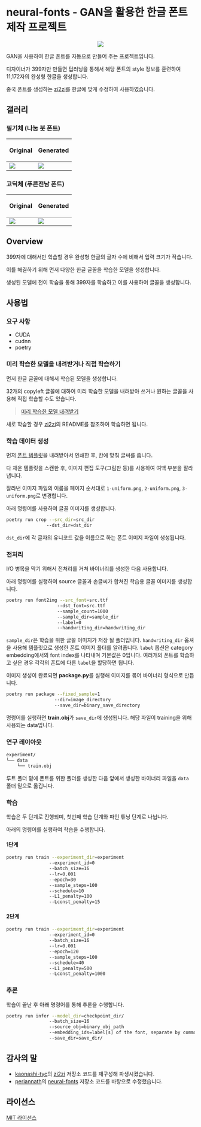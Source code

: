 # neural-fonts - GAN을 활용한 한글 폰트 제작 프로젝트

<p align="center">
  <img src="assets/NanumBrush-gen15.png">
</p>

GAN을 사용하여 한글 폰트를 자동으로 만들어 주는 프로젝트입니다.

디자이너가 399자만 만들면 딥러닝을 통해서 해당 폰트의 style 정보를 훈련하여 11,172자의 완성형 한글을 생성합니다.

중국 폰트를 생성하는 [zi2zi](https://github.com/kaonashi-tyc/zi2zi)를 한글에 맞게 수정하여 사용하였습니다.

## 갤러리

### 필기체 (나눔 붓 폰트)

| <p align="center">Original</p>   | <p align="center">Generated</p>  |
| -------------------------------- | -------------------------------- |
| ![](assets/NanumBrush-org15.png) | ![](assets/NanumBrush-gen15.png) |

### 고딕체 (푸른전남 폰트)

| <p align="center">Original</p> | <p align="center">Generated</p> |
| ------------------------------ | ------------------------------- |
| ![](assets/Pureun-org15.png)   | ![](assets/Pureun-gen15.png)    |

## Overview

399자에 대해서만 학습할 경우 완성형 한글의 글자 수에 비해서 입력 크기가 작습니다.

이를 해결하기 위해 먼저 다양한 한글 글꼴을 학습한 모델을 생성합니다.

생성된 모델에 전이 학습을 통해 399자를 학습하고 이를 사용하여 글꼴을 생성합니다.

## 사용법

### 요구 사항

- CUDA
- cudnn
- poetry

### 미리 학습한 모델을 내려받거나 직접 학습하기

먼저 한글 글꼴에 대해서 학습된 모델을 생성합니다.

32개의 copyleft 글꼴에 대하여 미리 학습한 모델을 내려받아 쓰거나 원하는 글꼴을 사용해 직접 학습할 수도 있습니다.

> [미리 학습한 모델 내려받기](https://mysnu-my.sharepoint.com/personal/yu65789_seoul_ac_kr/_layouts/15/guestaccess.aspx?docid=0a7fcfabb78af4958b790b98eccac135c&authkey=AVqeaI5jyQHWyklZgotc04Y)

새로 학습할 경우 [zi2zi](https://github.com/kaonashi-tyc/zi2zi)의 README를 참조하여 학습하면 됩니다.

### 학습 데이터 생성

먼저 [폰트 템플릿](template/TemplateKR.pdf)을 내려받아서 인쇄한 후, 칸에 맞춰 글씨를 씁니다.

다 채운 템플릿을 스캔한 후, 이미지 편집 도구(그림판 등)를 사용하여 여백 부분을 잘라냅니다.

잘라낸 이미지 파일의 이름을 페이지 순서대로 `1-uniform.png`, `2-uniform.png`, `3-uniform.png`로 변경합니다.

아래 명령어를 사용하여 글꼴 이미지를 생성합니다.

```sh
poetry run crop --src_dir=src_dir
               --dst_dir=dst_dir
```

`dst_dir`에 각 글자의 유니코드 값을 이름으로 하는 폰트 이미지 파일이 생성됩니다.

### 전처리

I/O 병목을 막기 위해서 전처리를 거쳐 바이너리를 생성한 다음 사용합니다.

아래 명령어를 실행하여 source 글꼴과 손글씨가 합쳐진 학습용 글꼴 이미지를 생성합니다.

```sh
poetry run font2img --src_font=src.ttf
                   --dst_font=src.ttf
                   --sample_count=1000
                   --sample_dir=sample_dir
                   --label=0
                   --handwriting_dir=handwriting_dir
```

`sample_dir`은 학습을 위한 글꼴 이미지가 저장 될 폴더입니다.
`handwriting_dir` 옵셔을 사용해 템플릿으로 생성한 폰트 이미지 폴더를 알려줍니다.
`label` 옵션은 category embedding에서의 font index를 나타내며 기본값은 0입니다. 여러개의 폰트를 학습하고 싶은 경우 각각의 폰트에 다른 `label`을 할당하면 됩니다.

이미지 생성이 완료되면 **package.py**를 실행해 이미지를 묶어 바이너리 형식으로 만듭니다.

```sh
poetry run package --fixed_sample=1
                  --dir=image_directory
                  --save_dir=binary_save_directory
```

명령어를 실행하면 **train.obj**가 `save_dir`에 생성됩니다. 해당 파일이 training을 위해 사용되는 data입니다.

### 연구 레이아웃

```sh
experiment/
└── data
    └── train.obj
```

루트 폴더 밑에 폰트를 위한 폴더를 생성한 다음 앞에서 생성한 바이너리 파일을 `data` 폴더 밑으로 옮깁니다.

### 학습

학습은 두 단계로 진행되며, 첫번째 학습 단계와 파인 튜닝 단계로 나뉩니다.

아래의 명령어를 실행하여 학습을 수행합니다.

#### 1단계

```sh
poetry run train --experiment_dir=experiment 
                --experiment_id=0
                --batch_size=16 
                --lr=0.001
                --epoch=30 
                --sample_steps=100 
                --schedule=10 
                --L1_penalty=100 
                --Lconst_penalty=15
```

#### 2단계

```sh
poetry run train --experiment_dir=experiment 
                --experiment_id=0
                --batch_size=16 
                --lr=0.001
                --epoch=120 
                --sample_steps=100 
                --schedule=40 
                --L1_penalty=500 
                --Lconst_penalty=1000
```

### 추론

학습이 끝난 후 아래 명령어를 통해 추론을 수행합니다.

```sh
poetry run infer --model_dir=checkpoint_dir/ 
                --batch_size=16 
                --source_obj=binary_obj_path 
                --embedding_ids=label[s] of the font, separate by comma
                --save_dir=save_dir/
```

## 감사의 말

- [kaonashi-tyc](https://github.com/kaonashi-tyc)의 [zi2zi](https://github.com/kaonashi-tyc/zi2zi) 저장소 코드를 재구성해 파생시켰습니다.
- [periannath](https://github.com/periannath)의 [neural-fonts](https://github.com/periannath/neural-fonts) 저장소 코드를 바탕으로 수정했습니다.

## 라이선스

[MIT 라이선스](LICENSE)
